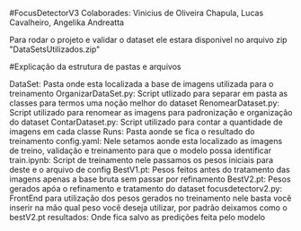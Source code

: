 #FocusDetectorV3
Colaborades: Vinicius de Oliveira Chapula, Lucas Cavalheiro, Angelika Andreatta

Para rodar o projeto e validar o dataset ele estara disponivel no arquivo zip "DataSetsUtilizados.zip"

#Explicação da estrutura de pastas e arquivos

DataSet: Pasta onde esta localizada a base de imagens utilizada para o treinamento
OrganizarDataSet.py: Script utlizado para separar em pasta as classes para termos uma noção melhor do dataset
RenomearDataset.py: Script utilizado para renomear as imagens para padronização e organização do dataset
ContarDataset.py: Script utilizado para contar a quantidade de imagens em cada classe
Runs: Pasta aonde se fica o resultado do treinamento
config.yaml: Nele setamos aonde esta localizado as imagens de treino, validação e treinamento para que o modelo possa identificar
train.ipynb: Script de treinamento nele passamos os pesos iniciais para deste e o arquivo de config
BestV1.pt: Pesos feitos antes do tratamento das imagens apenas a base bruta sem passar por refinamento
BestV2.pt: Pesos gerados apóa o refinamento e tratamento do dataset
focusdetectorv2.py: FrontEnd para utilização dos pesos gerados no treinamento nele basta você inserir na mão qual peso você deseja utilizar, por padrão deixamos como o bestV2.pt
resultados: Onde fica salvo as predições feita pelo modelo
